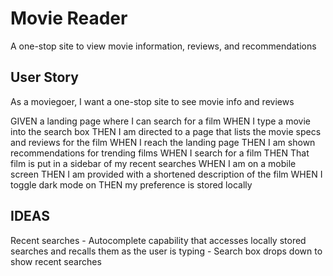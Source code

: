 # Movie Reader

A one-stop site to view movie information, reviews, and recommendations

## User Story

As a moviegoer, I want a one-stop site to see movie info and reviews

GIVEN a landing page where I can search for a film 
WHEN I type a movie into the search box
THEN I am directed to a page that lists the movie specs and reviews for the film
WHEN I reach the landing page
THEN I am shown recommendations for trending films
WHEN I search for a film
THEN That film is put in a sidebar of my recent searches
WHEN I am on a mobile screen
THEN I am provided with a shortened description of the film
WHEN I toggle dark mode on
THEN my preference is stored locally

## IDEAS
Recent searches
    - Autocomplete capability that accesses locally stored searches and recalls them as the user is typing
    - Search box drops down to show recent searches 
